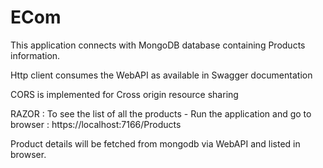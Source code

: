 # ECom

This application connects with MongoDB database containing Products information.


Http client consumes the WebAPI as available in Swagger documentation


CORS is implemented for Cross origin resource sharing


RAZOR : To see the list of all the products - Run the application and go to browser : https://localhost:7166/Products

Product details will be fetched from mongodb via WebAPI and listed in browser.
